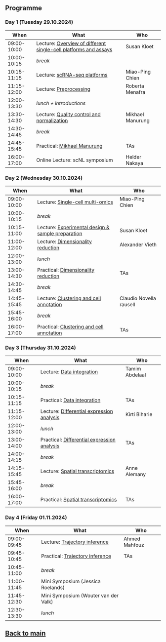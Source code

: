 ## Programme

### Day 1 (Tuesday 29.10.2024)
| When | What | Who |
| ------------- | ------------- | ------------- |
|09:00-10:00 |Lecture: [Overview of different single-cell platforms and assays](Lectures/Day1_Overview_single_cell_sequencing_Kloet_2023.pdf) | Susan Kloet |
|10:00-10:15 |_break_ |  |
|10:15-11:15 |Lecture: [scRNA-seq platforms](Lectures/Day1_scRNAseq_platforms_MPChien_2023.pdf) | Miao-Ping Chien |
|11:15-12:00 |Lecture: [Preprocessing](Lectures/Day1_SingleCell_pre-process_2023.pdf) | Roberta Menafra |
|12:00-13:30 |_lunch + introductions_ |  |
|13:30-14:30 |Lecture: [Quality control and normalization](Lectures/Day1_dimensionality_reduction_Reinders.pdf) | Mikhael Manurung |
|14:30-14:45 |_break_| |
|14:45-15:45 |Practical: [Mikhael Manurung](./session-qc-normalization/QC_Normalization.md) | TAs |
|16:00-17:00 |Online Lecture: scNL symposium | Helder Nakaya |

### Day 2 (Wednesday 30.10.2024)
| When | What | Who |
| ------------- | ------------- | ------------- |
|09:00-10:00 |Lecture: [Single-cell multi-omics](Lectures/Day2_Multiomics_MPChien_2023.pdf) | Miao-Ping Chien |
|10:00-10:15 |_break_ |  |
|10:15-11:00 |Lecture: [Experimental design & sample preparation](Lectures/Day2_Sample_prep_and_experimental_design_Kloet.pdf) | Susan Kloet |
|11:00-12:00 |Lecture: [Dimensionality reduction](Lectures/Day2_QC_normalization_Mahfouz.pdf) | Alexander Vieth |
|12:00-13:00 |_lunch_ |  |
|13:00-14:30 |Practical: [Dimensionality reduction](./session-dimensionalityreduction/Dimensionality_Reduction.md) | TAs |
|14:30-14:45 |_break_ | |
|14:45-15:45 |Lecture: [Clustering and cell annotation](Lectures/Day2_clustering_Michielsen.pdf) | Claudio Novella rausell |
|15:45-16:00 |_break_ | |
|16:00-17:00 |Practical: [Clustering and cell annotation](./session-clustering/Clustering.md) | TAs |


### Day 3 (Thursday 31.10.2024) 
| When | What | Who |
| ------------- | ------------- | ------------- |
|09:00-10:00 |Lecture: [Data integration](Lectures/Day3_Data_Integration_Abdelaal_2023.pdf) | Tamim Abdelaal |
|10:00-10:15 |_break_ |  |
|10:15-11:15 |Practical: [Data integration](./session-integration/Data_Integration.md) | TAs |
|11:15-12:00 |Lecture: [Differential expression analysis](Lectures/Day3_Differential_expression_analysis_Mahfouz.pdf) | Kirti Biharie |
|12:00-13:00 |_lunch_ |  |
|13:00-14:00 |Practical: [Differential expression analysis](./session-differentialexpression/Differential_Expression.md) | TAs |
|14:00-14:15 |_break_ | |
|14:15-15:45 |Lecture: [Spatial transcriptomics](Lectures/Day4_SpatialTranscriptomics_Heezen.pdf) | Anne Alemany |
|15:45-16:00 |_break_ | |
|16:00-17:00 |Practical: [Spatial transcriptomics](./session-spatialtranscriptomics/Spatialtranscriptomics.md) | TAs |

### Day 4 (Friday 01.11.2024) 
| When | What | Who |
| ------------- | ------------- | ------------- |
|09:00-09:45 |Lecture: [Trajectory inference](session-trajectories/session-trajectories.md) | Ahmed Mahfouz |
|09:45-10:45 |Practical: [Trajectory inference](./session-trajectories/session-trajectories.md) | TAs |
|10:45-11:00 |_break_ |  |
|11:00-11:45 |Mini Symposium (Jessica Roelands) |
|11:45-12:30 |Mini Symposium (Wouter van der Valk) |
|12:30-13:30 |_lunch_ |  |

## [Back to main](README.md)
